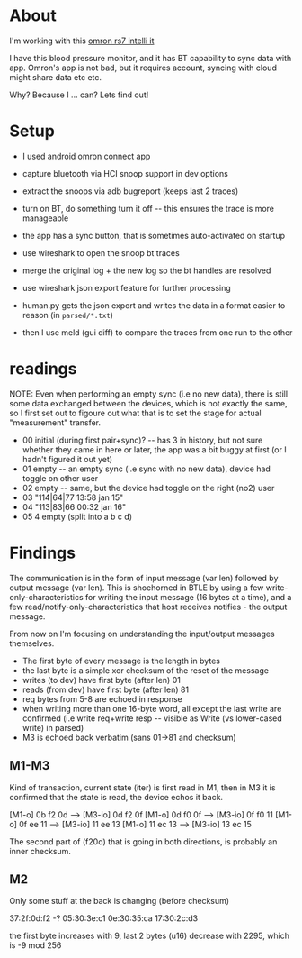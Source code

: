 # About

I'm working with this [omron rs7 intelli it](https://www.manualslib.com/manual/2996174/Omron-Rs7-Intelli-It.html)

I have this blood pressure monitor, and it has BT capability to sync data with
app. Omron's app is not bad, but it requires account, syncing with cloud might
share data etc etc.

Why? Because I ... can? Lets find out!

# Setup

- I used android omron connect app
- capture bluetooth via HCI snoop support in dev options
- extract the snoops via adb bugreport (keeps last 2 traces)
- turn on BT, do something turn it off -- this ensures the trace is more
  manageable
- the app has a sync button, that is sometimes auto-activated on startup

- use wireshark to open the snoop bt traces
- merge the original log + the new log so the bt handles are resolved
- use wireshark json export feature for further processing
- human.py gets the json export and writes the data in a format easier to
  reason (in `parsed/*.txt`)
- then I use meld (gui diff) to compare the traces from one run to the other

# readings

NOTE: Even when performing an empty sync (i.e no new data), there is still some
data exchanged between the devices, which is not exactly the same, so I first
set out to figoure out what that is to set the stage for actual "measurement"
transfer.

- 00 initial (during first pair+sync)? -- has 3 in history, but not sure
  whether they came in here or later, the app was a bit buggy at first (or
  I hadn't figured it out yet)
- 01 empty -- an empty sync (i.e sync with no new data), device had toggle on
  other user
- 02 empty -- same, but the device had toggle on the right (no2) user
- 03 "114|64|77 13:58 jan 15"
- 04 "113|83|66 00:32 jan 16"
- 05 4 empty (split into a b c d)

# Findings

The communication is in the form of input message (var len) followed by output
message (var len). This is shoehorned in BTLE by using a few
write-only-characteristics for writing the input message (16 bytes at a time),
and a few read/notify-only-characteristics that host receives notifies - the
output message.

From now on I'm focusing on understanding the input/output messages themselves.

- The first byte of every message is the length in bytes
- the last byte is a simple xor checksum of the reset of the message
- writes (to dev) have first byte (after len) 01
- reads (from dev) have first byte (after len) 81
- req bytes from 5-8 are echoed in response
- when writing more than one 16-byte word, all except the last write
  are confirmed (i.e write req+write resp -- visible as Write (vs lower-cased
  write) in parsed)
- M3 is echoed back verbatim (sans 01->81 and checksum)

## M1-M3

Kind of transaction, current state (iter) is first read in M1, then
in M3 it is confirmed that the state is read, the device echos it back.

[M1-o] 0b f2 0d --> [M3-io] 0d f2 0f
[M1-o] 0d f0 0f --> [M3-io] 0f f0 11
[M1-o] 0f ee 11 --> [M3-io] 11 ee 13
[M1-o] 11 ec 13 --> [M3-io] 13 ec 15

The second part of (f20d) that is going in both directions, is probably
an inner checksum.

## M2

Only some stuff at the back is changing (before checksum)

37:2f:0d:f2 -?
05:30:3e:c1
0e:30:35:ca
17:30:2c:d3

the first byte increases with 9, last 2 bytes (u16) decrease with 2295, which
is -9 mod 256
